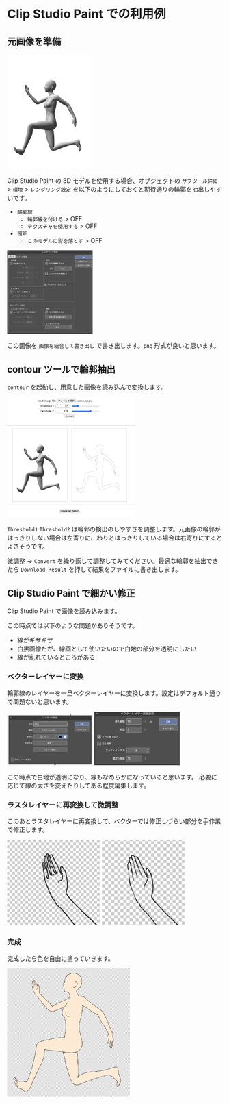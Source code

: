 # Clip Studio Paint での利用例

## 元画像を準備

<img src="./images/csp_howto/original.png" width="200">

Clip Studio Paint の 3D モデルを使用する場合、オブジェクトの `サブツール詳細` > `環境` > `レンダリング設定` を以下のようにしておくと期待通りの輪郭を抽出しやすいです。

- `輪郭線`
    - `輪郭線を付ける` > OFF
    - `テクスチャを使用する` > OFF
- `照明`
    - `このモデルに影を落とす` > OFF

<img src="./images/csp_howto/render_setting.png" width="200">

この画像を `画像を統合して書き出し` で書き出します。`png` 形式が良いと思います。

## contour ツールで輪郭抽出

`contour` を起動し、用意した画像を読み込んで変換します。

<img src="./images/csp_howto/browser.png" width="300">

`Threshold1` `Threshold2` は輪郭の検出のしやすさを調整します。元画像の輪郭がはっきりしない場合は左寄りに、わりとはっきりしている場合は右寄りにするとよさそうです。

微調整 → `Convert` を繰り返して調整してみてください。最適な輪郭を抽出できたら `Download Result` を押して結果をファイルに書き出します。

## Clip Studio Paint で細かい修正

Clip Studio Paint で画像を読み込みます。

この時点では以下のような問題がありそうです。

- 線がギザギザ
- 白黒画像だが、線画として使いたいので白地の部分を透明にしたい
- 線が乱れているところがある

### ベクターレイヤーに変換

輪郭線のレイヤーを一旦ベクターレイヤーに変換します。設定はデフォルト通りで問題ないと思います。

<img src="./images/csp_howto/convert_vector.png" width="200">
<img src="./images/csp_howto/vector_setting.png" width="200">

この時点で白地が透明になり、線もなめらかになっていると思います。
必要に応じて線の太さを変えたりしてある程度編集します。

### ラスタレイヤーに再変換して微調整

このあとラスタレイヤーに再変換して、ベクターでは修正しづらい部分を手作業で修正します。

<img src="./images/csp_howto/hand_before.png" height="200">
<img src="./images/csp_howto/hand_after.png" height="200">

### 完成

完成したら色を自由に塗っていきます。

<img src="./images/csp_howto/finish.png" height="300">



